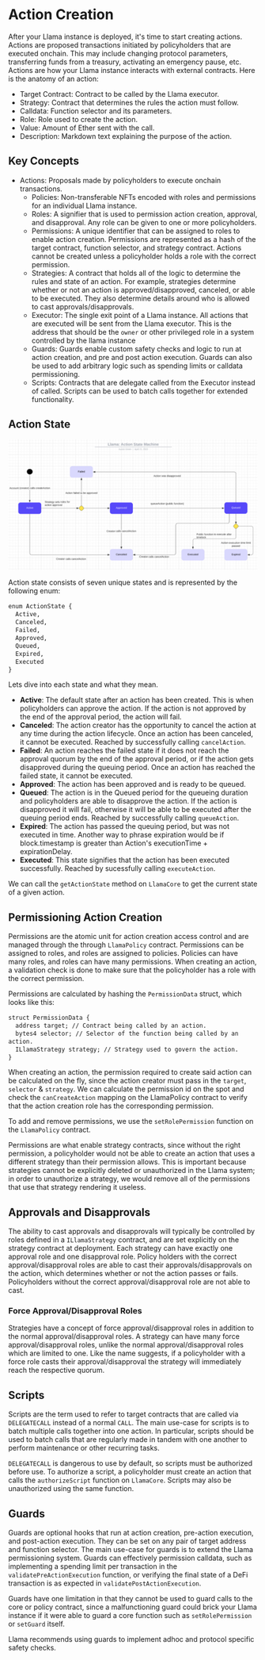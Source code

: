 # Action Creation

After your Llama instance is deployed, it's time to start creating actions.
Actions are proposed transactions initiated by policyholders that are executed onchain. 
This may include changing protocol parameters, transferring funds from a treasury, activating an emergency pause, etc. 
Actions are how your Llama instance interacts with external contracts.
Here is the anatomy of an action:

- Target Contract: Contract to be called by the Llama executor.
- Strategy: Contract that determines the rules the action must follow.
- Calldata: Function selector and its parameters.
- Role: Role used to create the action.
- Value: Amount of Ether sent with the call.
- Description: Markdown text explaining the purpose of the action.


## Key Concepts

- Actions: Proposals made by policyholders to execute onchain transactions.
  - Policies: Non-transferable NFTs encoded with roles and permissions for an individual Llama instance.
  - Roles: A signifier that is used to permission action creation, approval, and disapproval. Any role can be given to one or more policyholders.
  - Permissions: A unique identifier that can be assigned to roles to enable action creation. Permissions are represented as a hash of the target contract, function selector, and strategy contract. Actions cannot be created unless a policyholder holds a role with the correct permission.
  - Strategies: A contract that holds all of the logic to determine the rules and state of an action. For example, strategies determine whether or not an action is approved/disapproved, canceled, or able to be executed. They also determine details around who is allowed to cast approvals/disapprovals.
  - Executor: The single exit point of a Llama instance. All actions that are executed will be sent from the Llama executor. This is the address that should be the `owner` or other privileged role in a system controlled by the llama instance
  - Guards: Guards enable custom safety checks and logic to run at action creation, and pre and post action execution. Guards can also be used to add arbitrary logic such as spending limits or calldata permissioning.
  - Scripts: Contracts that are delegate called from the Executor instead of called. Scripts can be used to batch calls together for extended functionality.

## Action State

![Action State Diagram](../diagrams/llama-action-state-machine.png)

Action state consists of seven unique states and is represented by the following enum:
```
enum ActionState {
  Active,
  Canceled,
  Failed,
  Approved,
  Queued,
  Expired,
  Executed
}
```

Lets dive into each state and what they mean.
  - **Active**: The default state after an action has been created. This is when policyholders can approve the action. If the action is not approved by the end of the approval period, the action will fail.
  - **Canceled**: The action creator has the opportunity to cancel the action at any time during the action lifecycle. Once an action has been canceled, it cannot be executed. Reached by successfully calling `cancelAction`.
  - **Failed**: An action reaches the failed state if it does not reach the approval quorum by the end of the approval period, or if the action gets disapproved during the queuing period. Once an action has reached the failed state, it cannot be executed.
  - **Approved**: The action has been approved and is ready to be queued.
  - **Queued**: The action is in the Queued period for the queueing duration and policyholders are able to disapprove the action. If the action is disapproved it will fail, otherwise it will be able to be executed after the queuing period ends. Reached by successfully calling `queueAction`.
  - **Expired**: The action has passed the queuing period, but was not executed in time. Another way to phrase expiration would be if block.timestamp is greater than Action's executionTime + expirationDelay.
  - **Executed**: This state signifies that the action has been executed successfully. Reached by sucessfully calling `executeAction`.


We can call the `getActionState` method on `LlamaCore` to get the current state of a given action.

## Permissioning Action Creation

Permissions are the atomic unit for action creation access control and are managed through the through `LlamaPolicy` contract. 
Permissions can be assigned to roles, and roles are assigned to policies. 
Policies can have many roles, and roles can have many permissions. When creating an action, a validation check is done to make sure that the policyholder has a role with the correct permission.

Permissions are calculated by hashing the `PermissionData` struct, which looks like this:
```
struct PermissionData {
  address target; // Contract being called by an action.
  bytes4 selector; // Selector of the function being called by an action.
  ILlamaStrategy strategy; // Strategy used to govern the action.
}
```

When creating an action, the permission required to create said action can be calculated on the fly, since the action creator must pass in the `target`, `selector` & `strategy`. 
We can calculate the permission id on the spot and check the `canCreateAction` mapping on the LlamaPolicy contract to verify that the action creation role has the corresponding permission.

To add and remove permissions, we use the `setRolePermission` function on the `LlamaPolicy` contract.

Permissions are what enable strategy contracts, since without the right permission, a policyholder would not be able to create an action that uses a different strategy than their permission allows. 
This is important because strategies cannot be explicitly deleted or unauthorized in the Llama system; in order to unauthorize a strategy, we would remove all of the permissions that use that strategy rendering it useless.

## Approvals and Disapprovals

The ability to cast approvals and disapprovals will typically be controlled by roles defined in a `ILlamaStrategy` contract, and are set explicitly on the strategy contract at deployment. 
Each strategy can have exactly one approval role and one disapproval role.
Policy holders with the correct approval/disapproval roles are able to cast their approvals/disapprovals on the action, which determines whether or not the action passes or fails.
Policyholders without the correct approval/disapproval role are not able to cast.

### Force Approval/Disapproval Roles

Strategies have a concept of force approval/disapproval roles in addition to the normal approval/disapproval roles. 
A strategy can have many force approval/disapproval roles, unlike the normal approval/disapproval roles which are limited to one. 
Like the name suggests, if a policyholder with a force role casts their approval/disapproval the strategy will immediately reach the respective quorum.

## Scripts

Scripts are the term used to refer to target contracts that are called via `DELEGATECALL` instead of a normal `CALL`.
The main use-case for scripts is to batch multiple calls together into one action. 
In particular, scripts should be used to batch calls that are regularly made in tandem with one another to perform maintenance or other recurring tasks. 

`DELEGATECALL` is dangerous to use by default, so scripts must be authorized before use. 
To authorize a script, a policyholder must create an action that calls the `authorizeScript` function on `LlamaCore`. 
Scripts may also be unauthorized using the same function.

## Guards

Guards are optional hooks that run at action creation, pre-action execution, and post-action execution. They can be set on any pair of target address and function selector. 
The main use-case for guards is to extend the Llama permissioning system. 
Guards can effectively permission calldata, such as implementing a spending limit per transaction in the `validatePreActionExecution` function, or verifying the final state of a DeFi transaction is as expected in `validatePostActionExecution`.

Guards have one limitation in that they cannot be used to guard calls to the core or policy contract, since a malfunctioning guard could brick your Llama instance if it were able to guard a core function such as `setRolePermission` or `setGuard` itself.

Llama recommends using guards to implement adhoc and protocol specific safety checks.